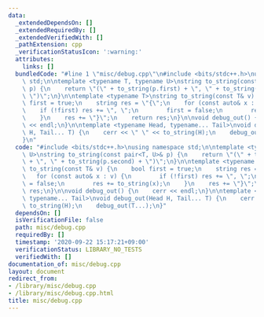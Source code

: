 ```yaml
---
data:
  _extendedDependsOn: []
  _extendedRequiredBy: []
  _extendedVerifiedWith: []
  _pathExtension: cpp
  _verificationStatusIcon: ':warning:'
  attributes:
    links: []
  bundledCode: "#line 1 \"misc/debug.cpp\"\n#include <bits/stdc++.h>\nusing namespace\
    \ std;\n\ntemplate <typename T, typename U>\nstring to_string(const pair<T, U>&\
    \ p) {\n    return \"(\" + to_string(p.first) + \", \" + to_string(p.second) +\
    \ \")\";\n}\n\ntemplate <typename T>\nstring to_string(const T& v) {\n    bool\
    \ first = true;\n    string res = \"{\";\n    for (const auto& x : v) {\n    \
    \    if (!first) res += \", \";\n        first = false;\n        res += to_string(x);\n\
    \    }\n    res += \"}\";\n    return res;\n}\n\nvoid debug_out() {\n    cerr\
    \ << endl;\n}\n\ntemplate <typename Head, typename... Tail>\nvoid debug_out(Head\
    \ H, Tail... T) {\n    cerr << \" \" << to_string(H);\n    debug_out(T...);\n\
    }\n"
  code: "#include <bits/stdc++.h>\nusing namespace std;\n\ntemplate <typename T, typename\
    \ U>\nstring to_string(const pair<T, U>& p) {\n    return \"(\" + to_string(p.first)\
    \ + \", \" + to_string(p.second) + \")\";\n}\n\ntemplate <typename T>\nstring\
    \ to_string(const T& v) {\n    bool first = true;\n    string res = \"{\";\n \
    \   for (const auto& x : v) {\n        if (!first) res += \", \";\n        first\
    \ = false;\n        res += to_string(x);\n    }\n    res += \"}\";\n    return\
    \ res;\n}\n\nvoid debug_out() {\n    cerr << endl;\n}\n\ntemplate <typename Head,\
    \ typename... Tail>\nvoid debug_out(Head H, Tail... T) {\n    cerr << \" \" <<\
    \ to_string(H);\n    debug_out(T...);\n}"
  dependsOn: []
  isVerificationFile: false
  path: misc/debug.cpp
  requiredBy: []
  timestamp: '2020-09-22 15:17:21+09:00'
  verificationStatus: LIBRARY_NO_TESTS
  verifiedWith: []
documentation_of: misc/debug.cpp
layout: document
redirect_from:
- /library/misc/debug.cpp
- /library/misc/debug.cpp.html
title: misc/debug.cpp
---
```

